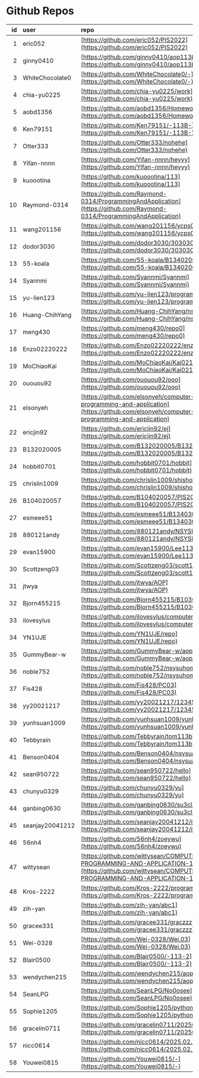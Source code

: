 # Github Repos

|id|user|repo|
|--:|:--|:--|
|1|eric052|[https://github.com/eric052/PIS2022](https://github.com/eric052/PIS2022)|
|2|ginny0410|[https://github.com/ginny0410/aop113b](https://github.com/ginny0410/aop113b)|
|3|WhiteChocolate0|[https://github.com/WhiteChocolate0/-](https://github.com/WhiteChocolate0/-)|
|4|chia-yu0225|[https://github.com/chia-yu0225/work](https://github.com/chia-yu0225/work)|
|5|aobd1356|[https://github.com/aobd1356/Homework](https://github.com/aobd1356/Homework)|
|6|Ken79151|[https://github.com/Ken79151/-113B-](https://github.com/Ken79151/-113B-)|
|7|Otter333|[https://github.com/Otter333/nohehe](https://github.com/Otter333/nohehe)|
|8|Yifan-nnnn|[https://github.com/Yifan-nnnn/heyyy](https://github.com/Yifan-nnnn/heyyy)|
|9|kuoootina|[https://github.com/kuoootina/113](https://github.com/kuoootina/113)|
|10|Raymond-0314|[https://github.com/Raymond-0314/ProgrammingAndApplication](https://github.com/Raymond-0314/ProgrammingAndApplication)|
|11|wang201156|[https://github.com/wang201156/ycps0218](https://github.com/wang201156/ycps0218)|
|12|dodor3030|[https://github.com/dodor3030/303030](https://github.com/dodor3030/303030)|
|13|55-koala|[https://github.com/55-koala/B134020023](https://github.com/55-koala/B134020023)|
|14|Syannmi|[https://github.com/Syannmi/Syannmi](https://github.com/Syannmi/Syannmi)|
|15|yu-lien123|[https://github.com/yu-lien123/programing-class](https://github.com/yu-lien123/programing-class)|
|16|Huang-ChihYang|[https://github.com/Huang-ChihYang/nsysu](https://github.com/Huang-ChihYang/nsysu)|
|17|meng430|[https://github.com/meng430/repo0](https://github.com/meng430/repo0)|
|18|Enzo02220222|[https://github.com/Enzo02220222/enzo](https://github.com/Enzo02220222/enzo)|
|19|MoChiaoKai|[https://github.com/MoChiaoKai/Kai0214](https://github.com/MoChiaoKai/Kai0214)|
|20|ououou92|[https://github.com/ououou92/ooo](https://github.com/ououou92/ooo)|
|21|elsonyeh|[https://github.com/elsonyeh/computer-programming-and-application](https://github.com/elsonyeh/computer-programming-and-application)|
|22|ericjin92|[https://github.com/ericjin92/ej](https://github.com/ericjin92/ej)|
|23|B132020005|[https://github.com/B132020005/B132020005](https://github.com/B132020005/B132020005)|
|24|hobbit0701|[https://github.com/hobbit0701/hobbit](https://github.com/hobbit0701/hobbit)|
|25|chrislin1009|[https://github.com/chrislin1009/shishow](https://github.com/chrislin1009/shishow)|
|26|B104020057|[https://github.com/B104020057/PIS2022](https://github.com/B104020057/PIS2022)|
|27|esmeee51|[https://github.com/esmeee51/B134030044](https://github.com/esmeee51/B134030044)|
|28|880121andy|[https://github.com/880121andy/NSYSU](https://github.com/880121andy/NSYSU)|
|29|evan15900|[https://github.com/evan15900/Lee113](https://github.com/evan15900/Lee113)|
|30|Scottzeng03|[https://github.com/Scottzeng03/scott1040](https://github.com/Scottzeng03/scott1040)|
|31|jtwya|[https://github.com/jtwya/AOP](https://github.com/jtwya/AOP)|
|32|Bjorn455215|[https://github.com/Bjorn455215/B103021055](https://github.com/Bjorn455215/B103021055)|
|33|ilovesylus|[https://github.com/ilovesylus/computer](https://github.com/ilovesylus/computer)|
|34|YN1UJE|[https://github.com/YN1UJE/repo](https://github.com/YN1UJE/repo)|
|35|GummyBear-w|[https://github.com/GummyBear-w/aop113b](https://github.com/GummyBear-w/aop113b)|
|36|noble752|[https://github.com/noble752/nsysuhomework](https://github.com/noble752/nsysuhomework)|
|37|Fis428|[https://github.com/Fis428/PC03](https://github.com/Fis428/PC03)|
|38|yy20021217|[https://github.com/yy20021217/123456](https://github.com/yy20021217/123456)|
|39|yunhsuan1009|[https://github.com/yunhsuan1009/yunhsuan](https://github.com/yunhsuan1009/yunhsuan)|
|40|Tebbyrain|[https://github.com/Tebbyrain/tom113b](https://github.com/Tebbyrain/tom113b)|
|41|Benson0404|[https://github.com/Benson0404/nsysuaop](https://github.com/Benson0404/nsysuaop)|
|42|sean950722|[https://github.com/sean950722/hello](https://github.com/sean950722/hello)|
|43|chunyu0329|[https://github.com/chunyu0329/yu](https://github.com/chunyu0329/yu)|
|44|ganbing0630|[https://github.com/ganbing0630/su3cl3](https://github.com/ganbing0630/su3cl3)|
|45|seanjay20041212|[https://github.com/seanjay20041212/itachi99977](https://github.com/seanjay20041212/itachi99977)|
|46|56nh4|[https://github.com/56nh4/zoeywu](https://github.com/56nh4/zoeywu)|
|47|wittysean|[https://github.com/wittysean/COMPUTER-PROGRAMMING-AND-APPLICATION-113-2](https://github.com/wittysean/COMPUTER-PROGRAMMING-AND-APPLICATION-113-2)|
|48|Kros-2222|[https://github.com/Kros-2222/programclass](https://github.com/Kros-2222/programclass)|
|49|zih-yan|[https://github.com/zih-yan/abc1](https://github.com/zih-yan/abc1)|
|50|gracee331|[https://github.com/gracee331/graczzz](https://github.com/gracee331/graczzz)|
|51|Wei-0328|[https://github.com/Wei-0328/Wei.03](https://github.com/Wei-0328/Wei.03)|
|52|Blair0500|[https://github.com/Blair0500/-113-2](https://github.com/Blair0500/-113-2)|
|53|wendychen215|[https://github.com/wendychen215/aop113b](https://github.com/wendychen215/aop113b)|
|54|SeanLPG|[https://github.com/SeanLPG/No0osee](https://github.com/SeanLPG/No0osee)|
|55|Sophie1205|[https://github.com/Sophie1205/pythoncourse](https://github.com/Sophie1205/pythoncourse)|
|56|gracelin0711|[https://github.com/gracelin0711/20250218](https://github.com/gracelin0711/20250218)|
|57|nicc0614|[https://github.com/nicc0614/2025.02.18](https://github.com/nicc0614/2025.02.18)|
|58|Youwei0815|[https://github.com/Youwei0815/-](https://github.com/Youwei0815/-)|

